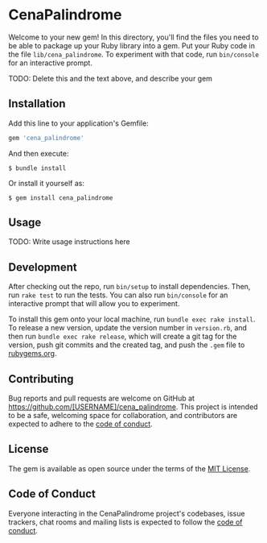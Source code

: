 # CenaPalindrome

Welcome to your new gem! In this directory, you'll find the files you need to be able to package up your Ruby library into a gem. Put your Ruby code in the file `lib/cena_palindrome`. To experiment with that code, run `bin/console` for an interactive prompt.

TODO: Delete this and the text above, and describe your gem

## Installation

Add this line to your application's Gemfile:

```ruby
gem 'cena_palindrome'
```

And then execute:

    $ bundle install

Or install it yourself as:

    $ gem install cena_palindrome

## Usage

TODO: Write usage instructions here

## Development

After checking out the repo, run `bin/setup` to install dependencies. Then, run `rake test` to run the tests. You can also run `bin/console` for an interactive prompt that will allow you to experiment.

To install this gem onto your local machine, run `bundle exec rake install`. To release a new version, update the version number in `version.rb`, and then run `bundle exec rake release`, which will create a git tag for the version, push git commits and the created tag, and push the `.gem` file to [rubygems.org](https://rubygems.org).

## Contributing

Bug reports and pull requests are welcome on GitHub at https://github.com/[USERNAME]/cena_palindrome. This project is intended to be a safe, welcoming space for collaboration, and contributors are expected to adhere to the [code of conduct](https://github.com/[USERNAME]/cena_palindrome/blob/main/CODE_OF_CONDUCT.md).

## License

The gem is available as open source under the terms of the [MIT License](https://opensource.org/licenses/MIT).

## Code of Conduct

Everyone interacting in the CenaPalindrome project's codebases, issue trackers, chat rooms and mailing lists is expected to follow the [code of conduct](https://github.com/[USERNAME]/cena_palindrome/blob/main/CODE_OF_CONDUCT.md).
